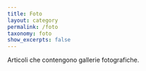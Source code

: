 ```yaml
---
title: Foto
layout: category
permalink: /foto
taxonomy: foto
show_excerpts: false
---
```


Articoli che contengono gallerie fotografiche.
